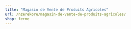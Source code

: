 ```yaml
---
title: "Magasin de Vente de Produits Agricoles"
url: /nzerekore/magasin-de-vente-de-produits-agricoles/
shop: ferme
---
```

